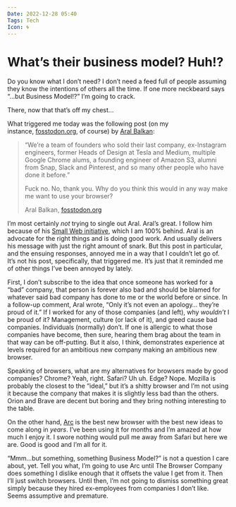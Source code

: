 ```yaml
---
Date: 2022-12-28 05:40
Tags: Tech
Icon: 🌀
---
```


# What’s their business model? Huh!?

Do you know what I don’t need? I don’t need a feed full of people assuming they know the intentions of others all the time. If one more neckbeard says “…but Business Model!?” I’m going to crack.

There, now that that’s off my chest…

What triggered me today was the following post (on my instance, [fosstodon.org](https://fosstodon.org/), of course) by [Aral Balkan](https://ar.al/):

> “We’re a team of founders who sold their last company, ex-Instagram engineers, former Heads of Design at Tesla and Medium, multiple Google Chrome alums, a founding engineer of Amazon S3, alumni from Snap, Slack and Pinterest, and so many other people who have done it before.”
> 
> Fuck no. No, thank you. Why do you think this would in any way make me want to use your browser?
> 
> Aral Balkan, [fosstodon.org](https://fosstodon.org/@aral@mastodon.ar.al/109592166822636636)

I’m most certainly _not_ trying to single out Aral. Aral’s great. I follow him because of his [Small Web initiative](https://small-tech.org/research-and-development/), which I am 100% behind. Aral is an advocate for the right things and is doing good work. And usually delivers his message with just the right amount of snark. But this post in particular, and the ensuing responses, annoyed me in a way that I couldn’t let go of. It’s not his post, specifically, that triggered me. It’s just that it reminded me of other things I’ve been annoyed by lately.

First, I don’t subscribe to the idea that once someone has worked for a “bad” company, that person is forever also bad and should be blamed for whatever said bad company has done to me or the world before or since. In a follow-up comment, Aral wrote, “Only it’s not even an apology… they’re proud of it.” If I worked for any of those companies (and left), why _wouldn’t_ I be proud of it? Management, culture (or lack of it), and greed cause bad companies. Individuals (normally) don’t. If one is allergic to what those companies have become, then sure, hearing them brag about the team in that way can be off-putting. But it also, I think, demonstrates experience at levels required for an ambitious new company making an ambitious new browser.

Speaking of browsers, what are my alternatives for browsers made by good companies? Chrome? Yeah, right. Safari? Uh uh. Edge? Nope. Mozilla is probably the closest to the “ideal,” but it’s a shitty browser and I’m not using it because the company that makes it is slightly less bad than the others. Orion and Brave are decent but boring and they bring nothing interesting to the table.

On the other hand, [Arc](https://thebrowser.company/) is the best new browser with the best new ideas to come along in _years_. I’ve been using it for months and I’m amazed at how much I enjoy it. I swore nothing would pull me away from Safari but here we are. Good is good and I’m all for it.

“Mmm…but something, something Business Model?” is not a question I care about, yet. Tell you what, I’m going to use Arc until The Browser Company does something I dislike enough that it offsets the value I get from it. Then I’ll just switch browsers. Until then, I’m not going to dismiss something great simply because they hired ex-employees from companies I don’t like. Seems assumptive and premature.
